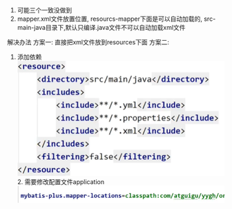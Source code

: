 1. 可能三个一致没做到
2. mapper.xml文件放置位置, 
   resourcs-mapper下面是可以自动加载的,
   src-main-java目录下,默认只编译.java文件不可以自动加载xml文件


解决办法
方案一: 
	直接把xml文件放到resources下面
方案二:
1. 添加依赖
![](image/Pasted%20image%2020221107095356.png)
   2. 需要修改配置文件application
      ![](image/Pasted%20image%2020221107095505.png)
      
